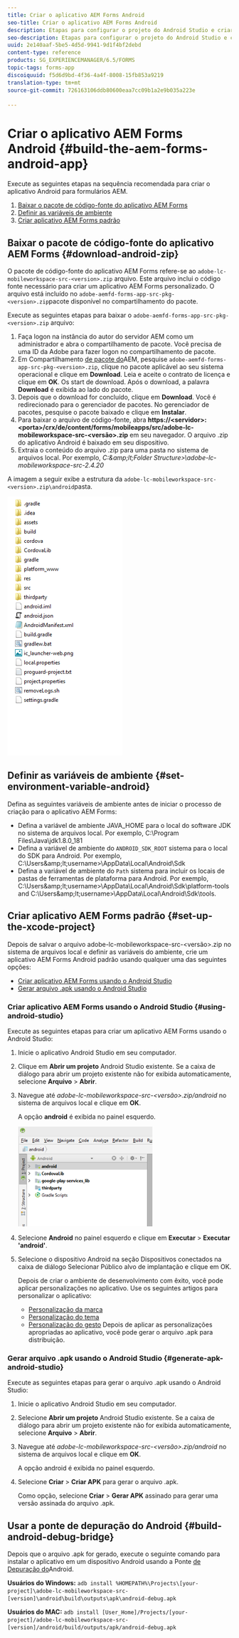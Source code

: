 ```yaml
---
title: Criar o aplicativo AEM Forms Android
seo-title: Criar o aplicativo AEM Forms Android
description: Etapas para configurar o projeto do Android Studio e criar o arquivo .apk para o aplicativo AEM Forms para Android
seo-description: Etapas para configurar o projeto do Android Studio e criar o arquivo .apk para o aplicativo AEM Forms para Android
uuid: 2e140aaf-5be5-4d5d-9941-9d1f4bf2debd
content-type: reference
products: SG_EXPERIENCEMANAGER/6.5/FORMS
topic-tags: forms-app
discoiquuid: f5d6d9bd-4f36-4a4f-8008-15fb853a9219
translation-type: tm+mt
source-git-commit: 726163106ddb80600eaa7cc09b1a2e9b035a223e

---
```



# Criar o aplicativo AEM Forms Android {#build-the-aem-forms-android-app}

Execute as seguintes etapas na sequência recomendada para criar o aplicativo Android para formulários AEM.

1. [Baixar o pacote de código-fonte do aplicativo AEM Forms](#download-android-zip)
1. [Definir as variáveis de ambiente](#set-environment-variable-android)
1. [Criar aplicativo AEM Forms padrão](#set-up-the-xcode-project)

## Baixar o pacote de código-fonte do aplicativo AEM Forms {#download-android-zip}

O pacote de código-fonte do aplicativo AEM Forms refere-se ao `adobe-lc-mobileworkspace-src-<version>.zip` arquivo. Este arquivo inclui o código fonte necessário para criar um aplicativo AEM Forms personalizado. O arquivo está incluído no `adobe-aemfd-forms-app-src-pkg-<version>.zip`pacote disponível no compartilhamento do pacote.

Execute as seguintes etapas para baixar o `adobe-aemfd-forms-app-src-pkg-<version>.zip` arquivo:

1. Faça logon na instância do autor do servidor [](http://localhost:4502/) AEM como um administrador e abra o compartilhamento [](http://localhost:4502/crx/packageshare)de pacote. Você precisa de uma ID da Adobe para fazer logon no compartilhamento de pacote.
1. Em Compartilhamento [de pacote do](http://localhost:4502/crx/packageshare/login.html)AEM, pesquise `adobe-aemfd-forms-app-src-pkg-<version>.zip`, clique no pacote aplicável ao seu sistema operacional e clique em **Download**. Leia e aceite o contrato de licença e clique em **OK**. Os start de download. Após o download, a palavra **Download** é exibida ao lado do pacote.
1. Depois que o download for concluído, clique em **Download**. Você é redirecionado para o gerenciador de pacotes. No gerenciador de pacotes, pesquise o pacote baixado e clique em **Instalar**.
1. Para baixar o arquivo de código-fonte, abra **https://&lt;servidor>:&lt;porta>/crx/de/content/forms/mobileapps/src/adobe-lc-mobileworkspace-src-&lt;versão>.zip** em seu navegador. O arquivo .zip do aplicativo Android é baixado em seu dispositivo.
1. Extraia o conteúdo do arquivo .zip para uma pasta no sistema de arquivos local. Por exemplo, *C:\&amp;lt;Folder Structure>\adobe-lc-mobileworkspace-src-2.4.20*

A imagem a seguir exibe a estrutura da `adobe-lc-mobileworkspace-src-<version>.zip\android`pasta.

![zip_android_folder_structure](assets/zip_android_folder_structure.png)

## Definir as variáveis de ambiente {#set-environment-variable-android}

Defina as seguintes variáveis de ambiente antes de iniciar o processo de criação para o aplicativo AEM Forms:

* Defina a variável de ambiente JAVA_HOME para o local do software JDK no sistema de arquivos local. Por exemplo, C:\Program Files\Java\jdk1.8.0_181
* Defina a variável de ambiente do `ANDROID_SDK_ROOT` sistema para o local do SDK para Android. Por exemplo, C:\Users\&amp;lt;username>\AppData\Local\Android\Sdk
* Defina a variável de ambiente do `Path` sistema para incluir os locais de pastas de ferramentas de plataforma para Android. Por exemplo, C:\Users\&amp;lt;username>\AppData\Local\Android\Sdk\platform-tools and C:\Users\&amp;lt;username>\AppData\Local\Android\Sdk\tools.

## Criar aplicativo AEM Forms padrão {#set-up-the-xcode-project}

Depois de salvar o arquivo adobe-lc-mobileworkspace-src-&lt;versão>.zip no sistema de arquivos local e definir as variáveis do ambiente, crie um aplicativo AEM Forms Android padrão usando qualquer uma das seguintes opções:

* [Criar aplicativo AEM Forms usando o Android Studio](#using-android-studio)
* [Gerar arquivo .apk usando o Android Studio](#generate-apk-android-studio)

### Criar aplicativo AEM Forms usando o Android Studio {#using-android-studio}

Execute as seguintes etapas para criar um aplicativo AEM Forms usando o Android Studio:

1. Inicie o aplicativo Android Studio em seu computador.
1. Clique em **Abrir um projeto** Android Studio existente. Se a caixa de diálogo para abrir um projeto existente não for exibida automaticamente, selecione **Arquivo** > **Abrir**.
1. Navegue até *adobe-lc-mobileworkspace-src-&lt;versão>.zip/android* no sistema de arquivos local e clique em **OK**.

   A opção **android** é exibida no painel esquerdo.

   ![android_folder_studio](assets/android_folder_studio.png)

1. Selecione **Android** no painel esquerdo e clique em **Executar** > **Executar &#39;android&#39;**.
1. Selecione o dispositivo Android na seção Dispositivos conectados na caixa de diálogo Selecionar Público alvo de implantação e clique em OK.

   Depois de criar o ambiente de desenvolvimento com êxito, você pode aplicar personalizações no aplicativo. Use os seguintes artigos para personalizar o aplicativo:

   * [Personalização da marca](/help/forms/using/branding-customization.md)
   * [Personalização do tema](/help/forms/using/theme-customization.md)
   * [Personalização do gesto](/help/forms/using/gesture-customization.md)
   Depois de aplicar as personalizações apropriadas ao aplicativo, você pode gerar o arquivo .apk para distribuição.

### Gerar arquivo .apk usando o Android Studio {#generate-apk-android-studio}

Execute as seguintes etapas para gerar o arquivo .apk usando o Android Studio:

1. Inicie o aplicativo Android Studio em seu computador.
1. Selecione **Abrir um projeto** Android Studio existente. Se a caixa de diálogo para abrir um projeto existente não for exibida automaticamente, selecione **Arquivo** > **Abrir**.
1. Navegue até *adobe-lc-mobileworkspace-src-&lt;versão>.zip/android* no sistema de arquivos local e clique em **OK**.

   A opção android é exibida no painel esquerdo.

1. Selecione **Criar** > **Criar APK** para gerar o arquivo .apk.

   Como opção, selecione **Criar** > **Gerar APK** assinado para gerar uma versão [](https://developer.android.com/studio/publish/app-signing) assinada do arquivo .apk.

## Usar a ponte de depuração do Android {#build-android-debug-bridge}

Depois que o arquivo .apk for gerado, execute o seguinte comando para instalar o aplicativo em um dispositivo Android usando a Ponte [de Depuração do](https://developer.android.com/tools/help/adb.html)Android.

**Usuários do Windows:** `adb install %HOMEPATH%\Projects\[your-project]\adobe-lc-mobileworkspace-src-[version]\android\build\outputs\apk\android-debug.apk`

**Usuários do MAC:** `adb install [User_Home]/Projects/[your-project]/adobe-lc-mobileworkspace-src-[version]/android/build/outputs/apk/android-debug.apk`
